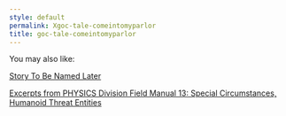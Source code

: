 ```yaml
---
style: default
permalink: Xgoc-tale-comeintomyparlor
title: goc-tale-comeintomyparlor
---
```

You may also like:

[Story To Be Named Later](http://scp-wiki.net/story-to-be-named-later)

[Excerpts from PHYSICS Division Field Manual 13: Special Circumstances, Humanoid Threat Entities](http://scp-wiki.net/goc-supplemental-humanoid-guide)
